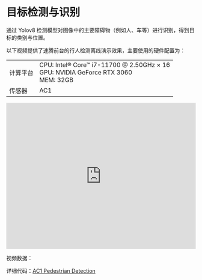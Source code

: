 # 目标检测与识别  
通过 Yolov8 检测模型对图像中的主要障碍物（例如人、车等）进行识别，得到目标的类别与位置。  

以下视频提供了速腾前台的行人检测离线演示效果，主要使用的硬件配置为：  
<div class="wy-table-responsive">
    <table class="docutils align-default">
        <tbody>
            <tr class="row-even">
                <td>计算平台</td>
                <td>CPU: Intel® Core™ i7-11700 @ 2.50GHz × 16 <br> GPU: NVIDIA GeForce RTX 3060 <br> MEM: 32GB </td>
            </tr>
            <tr class="row-odd">
                <td>传感器</td>
                <td>AC1</td>
            </tr>
        </tbody>
    </table>
</div> 
<iframe width="100%" height="389" src="https://cdn.robosense.cn/AC1target_detection.mp4" frameborder="0" allowfullscreen></iframe>  

视频数据：  

详细代码：[AC1 Pedestrian Detection](http://gitlab.robosense.cn/super_sensor_sdk/ros2_sdk/perception) 